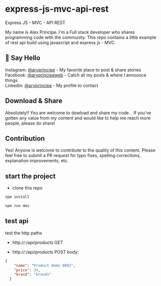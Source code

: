 # express-js-mvc-api-rest
Express JS - MVC - API REST

My name is Alex Principe. I'm a Full stack developer who shares programming code with the community.
This repo contains a little example of rest api build using javascript and express js - MVC.

## 👋 Say Hello

Instagram: [@arvprincipe](https://www.instagram.com/arvprincipe/) - My favorite place to post & share stories<br>
Facebook: [@arvprincipeweb](https://www.facebook.com/arvprincipeweb) - Catch all my posts & where I announce things<br>
Linkedin: [@arvprincipe](https://www.linkedin.com/in/arvprincipe/) - My profile to contact<br>


## Download & Share

Absolutely!! You are welcome to dowload and share my code. . If you've gotten any value from my content and would like to help me reach more people, please do share!

## Contribution

Yes! Anyone is welcome to contribute to the quality of this content. Please feel free to submit a PR request for typo fixes, spelling corrections, explanation improvements, etc.


## start the project

- clone this repo
```bash
npm install
```

```bash
npm run dev
```
## test api

test the http paths
- http://<host>:<poort>/api/products  GET

- http://<host>:<poort>/api/products  POST
body:
```json
{
    "name": "Product demo 0002",
    "price": 24,
    "brand": "brand1"
  }
```